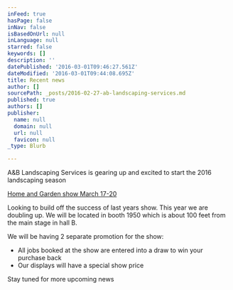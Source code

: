 ```yaml
---
inFeed: true
hasPage: false
inNav: false
isBasedOnUrl: null
inLanguage: null
starred: false
keywords: []
description: ''
datePublished: '2016-03-01T09:46:27.561Z'
dateModified: '2016-03-01T09:44:08.695Z'
title: Recent news
author: []
sourcePath: _posts/2016-02-27-ab-landscaping-services.md
published: true
authors: []
publisher:
  name: null
  domain: null
  url: null
  favicon: null
_type: Blurb

---
```

A&B Landscaping Services is gearing up and excited to start the 2016 landscaping season

[Home and Garden show March 17-20][0]

Looking to build off the success of last years show. This year we are doubling up. We will be located in booth 1950 which is about 100 feet from the main stage in hall B. 

We will be having 2 separate promotion for the show:

* All jobs booked at the show are entered into a draw to win your purchase back
* Our displays will have a special show price

Stay tuned for more upcoming news

[0]: http://www.edmontonhomeshow.com/